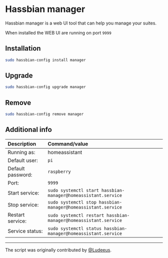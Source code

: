 # Hassbian manager

Hassbian manager is a web UI tool that can help you manage your suites.

When installed the WEB UI are running on port `9999`

## Installation

```bash
sudo hassbian-config install manager
```

## Upgrade

```bash
sudo hassbian-config upgrade manager
```

## Remove

```bash
sudo hassbian-config remove manager
```

## Additional info

Description | Command/value
:--- | :---
Running as: | homeassistant
Default user: | `pi`
Default password: | `raspberry`
Port: | `9999`
Start service: | `sudo systemctl start hassbian-manager@homeassistant.service`
Stop service: | `sudo systemctl stop hassbian-manager@homeassistant.service`
Restart service: | `sudo systemctl restart hassbian-manager@homeassistant.service`
Service status: | `sudo systemctl status hassbian-manager@homeassistant.service`

***

The script was originally contributed by [@Ludeeus][ludeeus].

<!--- Links --->
[ludeeus]: https://github.com/ludeeus

